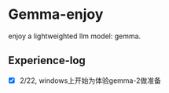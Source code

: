 # Gemma-enjoy
enjoy a lightweighted llm model: gemma.
## Experience-log
- [x] 2/22, windows上开始为体验gemma-2做准备
